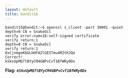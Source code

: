```yaml
---
layout: default
title: bandit16
---
```




```
bandit15@bandit:~$ openssl s_client -port 30001 -quiet
depth=0 CN = SnakeOil
verify error:num=18:self-signed certificate
verify return:1
depth=0 CN = SnakeOil
verify return:1
8xCjnmgoKbGLhHFAZlGE5Tmu4M2tKJQo
Correct!
kSkvUpMQ7lBYyCM4GBPvCvT1BfWRy0Dx
```

**Flag:** ***`kSkvUpMQ7lBYyCM4GBPvCvT1BfWRy0Dx`*** 

